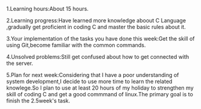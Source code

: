 1.Learning hours:About 15 hours.



2.Learning progress:Have learned more knowledge aboout C Language ,gradually get proficient in coding C and master the basic rules about it.



3.Your implementation of the tasks you have done this week:Get the skill of using Git,become familiar with the common commands.


4.Unsolved problems:Still get confused about how to get connected with the server.


5.Plan for next week:Considering that I have a poor understanding of system development,I decide to use more time to learn the related knowlege.So I plan to use at least 20 hours of my holiday to strengthen my skill of coding C and get a good commmand of linux.The primary goal is to finish the 2.5week's task.
